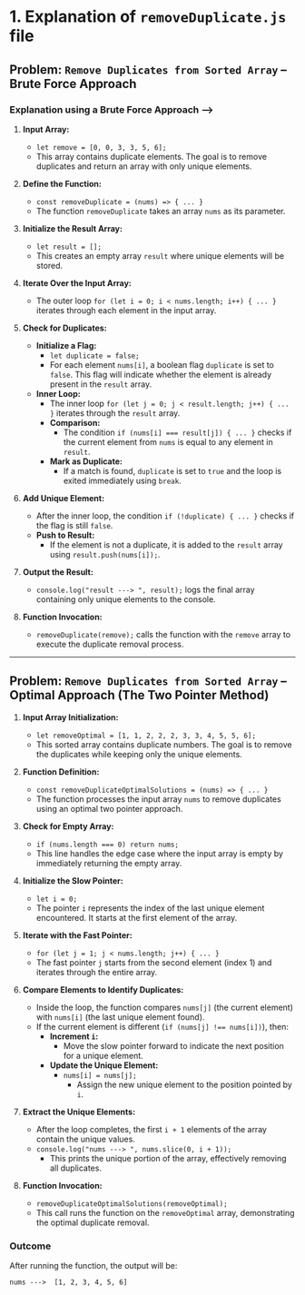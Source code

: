# 1. Explanation of `removeDuplicate.js` file

## Problem: `Remove Duplicates from Sorted Array` – Brute Force Approach

### Explanation using a Brute Force Approach -->

1. **Input Array:**

   - `let remove = [0, 0, 3, 3, 5, 6];`
   - This array contains duplicate elements. The goal is to remove duplicates and return an array with only unique elements.

2. **Define the Function:**

   - `const removeDuplicate = (nums) => { ... }`
   - The function `removeDuplicate` takes an array `nums` as its parameter.

3. **Initialize the Result Array:**

   - `let result = [];`
   - This creates an empty array `result` where unique elements will be stored.

4. **Iterate Over the Input Array:**
   - The outer loop `for (let i = 0; i < nums.length; i++) { ... }` iterates through each element in the input array.
5. **Check for Duplicates:**

   - **Initialize a Flag:**
     - `let duplicate = false;`
     - For each element `nums[i]`, a boolean flag `duplicate` is set to `false`. This flag will indicate whether the element is already present in the `result` array.
   - **Inner Loop:**
     - The inner loop `for (let j = 0; j < result.length; j++) { ... }` iterates through the `result` array.
     - **Comparison:**
       - The condition `if (nums[i] === result[j]) { ... }` checks if the current element from `nums` is equal to any element in `result`.
     - **Mark as Duplicate:**
       - If a match is found, `duplicate` is set to `true` and the loop is exited immediately using `break`.

6. **Add Unique Element:**

   - After the inner loop, the condition `if (!duplicate) { ... }` checks if the flag is still `false`.
   - **Push to Result:**
     - If the element is not a duplicate, it is added to the `result` array using `result.push(nums[i]);`.

7. **Output the Result:**

   - `console.log("result ---> ", result);` logs the final array containing only unique elements to the console.

8. **Function Invocation:**
   - `removeDuplicate(remove);` calls the function with the `remove` array to execute the duplicate removal process.

---

## Problem: `Remove Duplicates from Sorted Array` – Optimal Approach (The Two Pointer Method)

1. **Input Array Initialization:**

   - `let removeOptimal = [1, 1, 2, 2, 2, 3, 3, 4, 5, 5, 6];`
   - This sorted array contains duplicate numbers. The goal is to remove the duplicates while keeping only the unique elements.

2. **Function Definition:**

   - `const removeDuplicateOptimalSolutions = (nums) => { ... }`
   - The function processes the input array `nums` to remove duplicates using an optimal two pointer approach.

3. **Check for Empty Array:**

   - `if (nums.length === 0) return nums;`
   - This line handles the edge case where the input array is empty by immediately returning the empty array.

4. **Initialize the Slow Pointer:**

   - `let i = 0;`
   - The pointer `i` represents the index of the last unique element encountered. It starts at the first element of the array.

5. **Iterate with the Fast Pointer:**

   - `for (let j = 1; j < nums.length; j++) { ... }`
   - The fast pointer `j` starts from the second element (index 1) and iterates through the entire array.

6. **Compare Elements to Identify Duplicates:**

   - Inside the loop, the function compares `nums[j]` (the current element) with `nums[i]` (the last unique element found).
   - If the current element is different (`if (nums[j] !== nums[i])`), then:
     - **Increment `i`:**
       - Move the slow pointer forward to indicate the next position for a unique element.
     - **Update the Unique Element:**
       - `nums[i] = nums[j];`
         - Assign the new unique element to the position pointed by `i`.

7. **Extract the Unique Elements:**

   - After the loop completes, the first `i + 1` elements of the array contain the unique values.
   - `console.log("nums ---> ", nums.slice(0, i + 1));`
     - This prints the unique portion of the array, effectively removing all duplicates.

8. **Function Invocation:**
   - `removeDuplicateOptimalSolutions(removeOptimal);`
   - This call runs the function on the `removeOptimal` array, demonstrating the optimal duplicate removal.

### Outcome

After running the function, the output will be:

```
nums --->  [1, 2, 3, 4, 5, 6]
```
